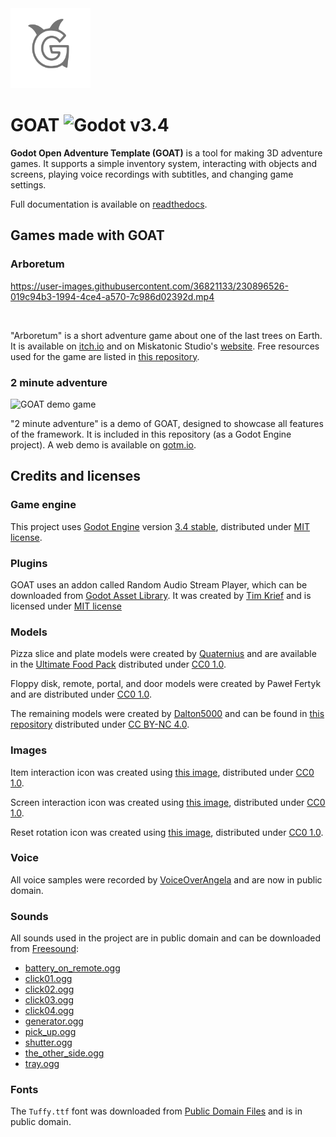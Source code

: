 <img src="./docs/img/logo_goat.png" alt="GOAT logo" width="128">

# GOAT ![Godot v3.4](https://img.shields.io/badge/godot-v3.4.4-%23478cbf)

**Godot Open Adventure Template (GOAT)** is a tool for making 3D adventure
games. It supports a simple inventory system, interacting with objects and screens,
playing voice recordings with subtitles, and changing game settings.

Full documentation is available on [readthedocs](https://miskatonicstudio-goat.readthedocs.io). 

## Games made with GOAT

### Arboretum

https://user-images.githubusercontent.com/36821133/230896526-019c94b3-1994-4ce4-a570-7c986d02392d.mp4

<br/>

"Arboretum" is a short adventure game about one of the last trees on Earth. It is available on [itch.io](https://miskatonicstudio.itch.io/arboretum) and on Miskatonic Studio's [website](https://miskatonicstudio.com/). Free resources used for the game are listed in [this repository](https://github.com/miskatonicstudio/arboretum-resources).

### 2 minute adventure

![GOAT demo game](https://user-images.githubusercontent.com/36821133/73215095-b308a280-4153-11ea-8ff0-c85cbd476147.gif)

"2 minute adventure" is a demo of GOAT, designed to showcase all features of the framework. It is included in this repository (as a Godot Engine project). A web demo is available on [gotm.io](https://gotm.io/miskatonicstudio/goat).

## Credits and licenses

### Game engine

This project uses [Godot Engine](https://github.com/godotengine/godot)
version [3.4 stable](https://downloads.tuxfamily.org/godotengine/3.4/),
distributed under [MIT license](https://godotengine.org/license).

### Plugins

GOAT uses an addon called Random Audio Stream Player, which can be downloaded from
[Godot Asset Library](https://godotengine.org/asset-library/asset/651).
It was created by [Tim Krief](https://timkrief.com/) and is licensed under
[MIT license](https://gitlab.com/timkrief/godot-random-audio-stream-player/-/blob/master/LICENSE.txt)

### Models

Pizza slice and plate models were created by [Quaternius](quaternius.com)
and are available in the [Ultimate Food Pack](https://drive.google.com/drive/folders/1zMfN7q9VU80M7mLAbBBJyY2OdoXslbl1?usp=sharing)
distributed under [CC0 1.0](https://creativecommons.org/publicdomain/zero/1.0/).

Floppy disk, remote, portal, and door models were created by Paweł Fertyk
and are distributed under [CC0 1.0](https://creativecommons.org/publicdomain/zero/1.0/).

The remaining models were created by [Dalton5000](https://twitter.com/dalton8000)
and can be found in [this repository](https://github.com/Byteron/robo-platformer)
distributed under [CC BY-NC 4.0](https://creativecommons.org/licenses/by-nc/4.0/).

### Images

Item interaction icon was created using
[this image](https://publicdomainvectors.org/en/free-clipart/Silhouette-of-hand-palm/36250.html),
distributed under [CC0 1.0](https://creativecommons.org/publicdomain/zero/1.0/).

Screen interaction icon was created using
[this image](https://publicdomainvectors.org/en/free-clipart/Zoom-in-sign/44722.html),
distributed under [CC0 1.0](https://creativecommons.org/publicdomain/zero/1.0/).

Reset rotation icon was created using
[this image](https://publicdomainvectors.org/en/free-clipart/Refresh-icon-vector-illustration/17405.html),
distributed under [CC0 1.0](https://creativecommons.org/publicdomain/zero/1.0/).

### Voice

All voice samples were recorded by
[VoiceOverAngela](https://www.fiverr.com/voiceoverangela) and are now in public domain.

### Sounds

All sounds used in the project are in public domain and can be downloaded from
[Freesound](https://freesound.org):

* [battery_on_remote.ogg](https://freesound.org/people/_lourii/sounds/491905/)
* [click01.ogg](https://freesound.org/people/LamaMakesMusic/sounds/403556/)
* [click02.ogg](https://freesound.org/people/Masgame/sounds/347544/)
* [click03.ogg](https://freesound.org/people/Masgame/sounds/347544/)
* [click04.ogg](https://freesound.org/people/Masgame/sounds/347544/)
* [generator.ogg](https://freesound.org/people/DiscoveryME/sounds/367175/)
* [pick_up.ogg](https://freesound.org/people/SilverIllusionist/sounds/411177/)
* [shutter.ogg](https://freesound.org/people/aldenroth2/sounds/272017/)
* [the_other_side.ogg](https://freesound.org/people/ricniclas/sounds/451949/)
* [tray.ogg](https://freesound.org/people/Handfan/sounds/71230/)

### Fonts

The `Tuffy.ttf` font was downloaded from
[Public Domain Files](http://www.publicdomainfiles.com/show_file.php?id=13486218041168)
and is in public domain.
